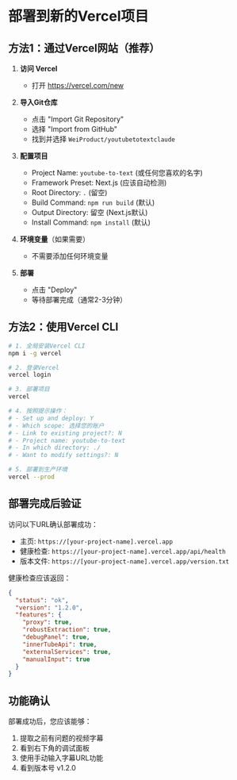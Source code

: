 # 部署到新的Vercel项目

## 方法1：通过Vercel网站（推荐）

1. **访问 Vercel**
   - 打开 https://vercel.com/new

2. **导入Git仓库**
   - 点击 "Import Git Repository"
   - 选择 "Import from GitHub"
   - 找到并选择 `WeiProduct/youtubetotextclaude`

3. **配置项目**
   - Project Name: `youtube-to-text` (或任何您喜欢的名字)
   - Framework Preset: Next.js (应该自动检测)
   - Root Directory: `.` (留空)
   - Build Command: `npm run build` (默认)
   - Output Directory: 留空 (Next.js默认)
   - Install Command: `npm install` (默认)

4. **环境变量**（如果需要）
   - 不需要添加任何环境变量

5. **部署**
   - 点击 "Deploy"
   - 等待部署完成（通常2-3分钟）

## 方法2：使用Vercel CLI

```bash
# 1. 全局安装Vercel CLI
npm i -g vercel

# 2. 登录Vercel
vercel login

# 3. 部署项目
vercel

# 4. 按照提示操作：
# - Set up and deploy: Y
# - Which scope: 选择您的账户
# - Link to existing project?: N
# - Project name: youtube-to-text
# - In which directory: ./
# - Want to modify settings?: N

# 5. 部署到生产环境
vercel --prod
```

## 部署完成后验证

访问以下URL确认部署成功：
- 主页: `https://[your-project-name].vercel.app`
- 健康检查: `https://[your-project-name].vercel.app/api/health`
- 版本文件: `https://[your-project-name].vercel.app/version.txt`

健康检查应该返回：
```json
{
  "status": "ok",
  "version": "1.2.0",
  "features": {
    "proxy": true,
    "robustExtraction": true,
    "debugPanel": true,
    "innerTubeApi": true,
    "externalServices": true,
    "manualInput": true
  }
}
```

## 功能确认

部署成功后，您应该能够：
1. 提取之前有问题的视频字幕
2. 看到右下角的调试面板
3. 使用手动输入字幕URL功能
4. 看到版本号 v1.2.0